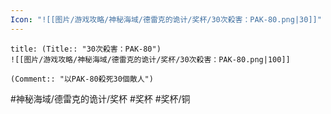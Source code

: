 ```yaml
---
Icon: "![[图片/游戏攻略/神秘海域/德雷克的诡计/奖杯/30次殺害：PAK-80.png|30]]"
---
```

```ad-common-bronze-trophy
title: (Title:: "30次殺害：PAK-80")
![[图片/游戏攻略/神秘海域/德雷克的诡计/奖杯/30次殺害：PAK-80.png|100]]

(Comment:: "以PAK-80殺死30個敵人")
```

#神秘海域/德雷克的诡计/奖杯 #奖杯 #奖杯/铜
